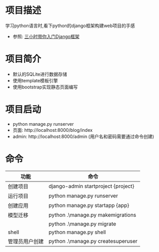 # 项目描述
学习python语言时,看下python的django框架构建web项目的手感

- 参照: [三小时带你入门Django框架](https://www.bilibili.com/video/BV1Sf4y1v77f) 

# 项目简介
- 默认的SQLite进行数据存储
- 使用template模板引擎
- 使用bootstrap实现静态页面编写

# 项目启动
- python manage.py runserver  
- 页面: http://localhost:8000/blog/index
- admin: http://localhost:8000/admin (用户名和密码需要通过命令创建)

# 命令

| 功能      | 命令                                  |
|---------|-------------------------------------|
| 创建项目    | django-admin startproject {project} |
| 运行项目    | python manage.py runserver          |
| 创建应用    | python manage.py startapp {app}     |
| 模型迁移    | python .\manage.py makemigrations   |
|         | python .\manage.py migrate          |
| shell   | python manage.py shell              |
| 管理员用户创建 |  python .\manage.py createsuperuser |


